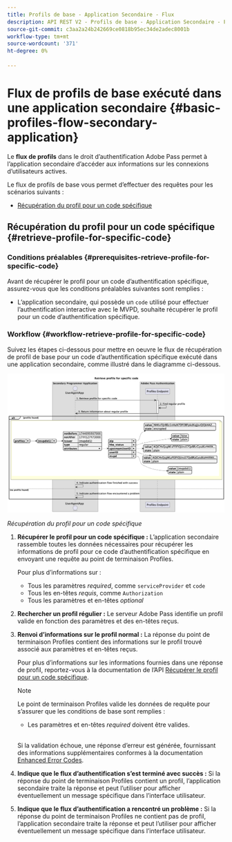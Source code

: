 ```yaml
---
title: Profils de base - Application Secondaire - Flux
description: API REST V2 - Profils de base - Application Secondaire - Flux
source-git-commit: c3aa2a24b242669ce0818b95ec34de2adec8001b
workflow-type: tm+mt
source-wordcount: '371'
ht-degree: 0%

---
```



# Flux de profils de base exécuté dans une application secondaire {#basic-profiles-flow-secondary-application}

Le **flux de profils** dans le droit d’authentification Adobe Pass permet à l’application secondaire d’accéder aux informations sur les connexions d’utilisateurs actives.

Le flux de profils de base vous permet d’effectuer des requêtes pour les scénarios suivants :

* [Récupération du profil pour un code spécifique](#retrieve-profile-for-specific-code)

## Récupération du profil pour un code spécifique {#retrieve-profile-for-specific-code}

### Conditions préalables {#prerequisites-retrieve-profile-for-specific-code}

Avant de récupérer le profil pour un code d’authentification spécifique, assurez-vous que les conditions préalables suivantes sont remplies :

* L’application secondaire, qui possède un `code` utilisé pour effectuer l’authentification interactive avec le MVPD, souhaite récupérer le profil pour un code d’authentification spécifique.

### Workflow {#workflow-retrieve-profile-for-specific-code}

Suivez les étapes ci-dessous pour mettre en oeuvre le flux de récupération de profil de base pour un code d’authentification spécifique exécuté dans une application secondaire, comme illustré dans le diagramme ci-dessous.

![Récupération du profil pour un code spécifique](../../../assets/rest-api-v2/flows/basic-flows/rest-api-v2-retrieve-profile-within-secondary-application-for-specific-code.png)

*Récupération du profil pour un code spécifique*

1. **Récupérer le profil pour un code spécifique :** L’application secondaire rassemble toutes les données nécessaires pour récupérer les informations de profil pour ce code d’authentification spécifique en envoyant une requête au point de terminaison Profiles.

   Pour plus d’informations sur :[](../../apis/profiles-apis/rest-api-v2-profiles-apis-retrieve-profiles-for-specific-code.md)
   * Tous les paramètres _required_, comme `serviceProvider` et `code`
   * Tous les en-têtes _requis_, comme `Authorization`
   * Tous les paramètres et en-têtes _optional_

1. **Rechercher un profil régulier :** Le serveur Adobe Pass identifie un profil valide en fonction des paramètres et des en-têtes reçus.

1. **Renvoi d’informations sur le profil normal :** La réponse du point de terminaison Profiles contient des informations sur le profil trouvé associé aux paramètres et en-têtes reçus.

   Pour plus d’informations sur les informations fournies dans une réponse de profil, reportez-vous à la documentation de l’API [Récupérer le profil pour un code spécifique](../../apis/profiles-apis/rest-api-v2-profiles-apis-retrieve-profiles-for-specific-code.md).

   >[!NOTE]
   >
   > Le point de terminaison Profiles valide les données de requête pour s’assurer que les conditions de base sont remplies :
   >
   > * Les paramètres et en-têtes _required_ doivent être valides.
   >
   > <br/>
   > 
   > Si la validation échoue, une réponse d’erreur est générée, fournissant des informations supplémentaires conformes à la documentation [Enhanced Error Codes](../../../enhanced-error-codes.md).

1. **Indique que le flux d’authentification s’est terminé avec succès :** Si la réponse du point de terminaison Profiles contient un profil, l’application secondaire traite la réponse et peut l’utiliser pour afficher éventuellement un message spécifique dans l’interface utilisateur.

1. **Indique que le flux d’authentification a rencontré un problème :** Si la réponse du point de terminaison Profiles ne contient pas de profil, l’application secondaire traite la réponse et peut l’utiliser pour afficher éventuellement un message spécifique dans l’interface utilisateur.
